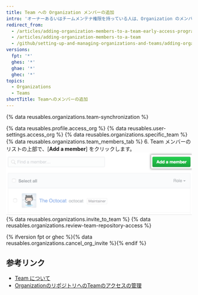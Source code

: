 ```yaml
---
title: Team への Organization メンバーの追加
intro: 'オーナーあるいはチームメンテナ権限を持っている人は、Organization のメンバーを Team に加えることができます。 オーナー権限を持っている人は、{% ifversion fpt or ghec %}メンバーではない人を Team および Organization に参加するよう招待{% else %}メンバーではない人を Team および Organization に追加{% endif %}することもできます。'
redirect_from:
  - /articles/adding-organization-members-to-a-team-early-access-program
  - /articles/adding-organization-members-to-a-team
  - /github/setting-up-and-managing-organizations-and-teams/adding-organization-members-to-a-team
versions:
  fpt: '*'
  ghes: '*'
  ghae: '*'
  ghec: '*'
topics:
  - Organizations
  - Teams
shortTitle: Teamへのメンバーの追加
---
```


{% data reusables.organizations.team-synchronization %}

{% data reusables.profile.access_org %}
{% data reusables.user-settings.access_org %}
{% data reusables.organizations.specific_team %}
{% data reusables.organizations.team_members_tab %}
6. Team メンバーのリストの上部で、[**Add a member**] をクリックします。 ![[Add member] ボタン](/assets/images/help/teams/add-member-button.png)
{% data reusables.organizations.invite_to_team %}
{% data reusables.organizations.review-team-repository-access %}

{% ifversion fpt or ghec %}{% data reusables.organizations.cancel_org_invite %}{% endif %}

## 参考リンク

- [Team について](/articles/about-teams)
- [OrganizationのリポジトリへのTeamのアクセスの管理](/articles/managing-team-access-to-an-organization-repository)
